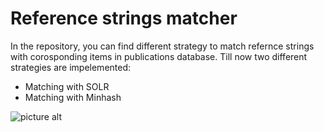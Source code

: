 # Reference strings matcher

In the repository, you can find different strategy to match refernce strings with corosponding 
items in publications database. Till now two different strategies are impelemented:
* Matching with SOLR
* Matching with Minhash

![picture alt](https://ibb.co/mQUbfa "Matching workflow")

# 

 
